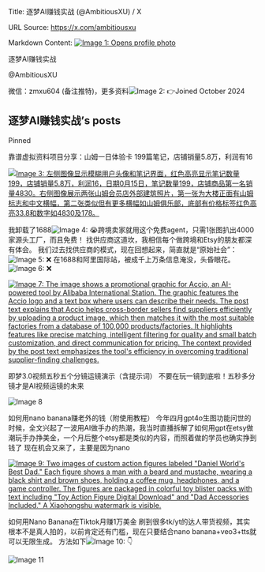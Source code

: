 Title: 逐梦AI赚钱实战 (@AmbitiousXU) / X

URL Source: https://x.com/ambitiousxu

Markdown Content:
[![Image 1: Opens profile photo](https://pbs.twimg.com/profile_images/1851933706220638209/g6oPGRtD_200x200.jpg)](https://x.com/AmbitiousXU/photo)

逐梦AI赚钱实战

@AmbitiousXU

微信：zmxu604 (备注推特)，更多资料![Image 2: 👉](https://abs-0.twimg.com/emoji/v2/svg/1f449.svg)Joined October 2024

逐梦AI赚钱实战’s posts
----------------

Pinned

靠谱虚拟资料项目分享：山姆一日体验卡 199篇笔记，店铺销量5.8万，利润有16

[![Image 3: 左侧图像显示模糊用户头像和笔记界面，红色高亮显示笔记数量199，店铺销量5.8万，利润16，日期0月15日，笔记数量199，店铺商品第一名销量4830。右侧图像展示两张山姆会员店外部建筑照片，第一张为大楼正面有山姆标志和中文横幅，第二张类似但有更多横幅如山姆俱乐部，底部有价格标签红色高亮33.8和数字如4830及178。](https://pbs.twimg.com/media/G3PEHs1XQAAxhKO?format=jpg&name=small)](https://x.com/AmbitiousXU/status/1978140486922862912/photo/1)

我卸载了1688![Image 4: 😭](https://abs-0.twimg.com/emoji/v2/svg/1f62d.svg)跨境卖家就用这个免费agent，只需1张图扒出4000家源头工厂，而且免费！ 找供应商这道坎，我相信每个做跨境和Etsy的朋友都深有体会。 我们过去找供应商的模式，现在回想起来，简直就是“原始社会”： ![Image 5: ❌](https://abs-0.twimg.com/emoji/v2/svg/274c.svg) 在1688和阿里国际站，被成千上万条信息淹没，头昏眼花。 ![Image 6: ❌](https://abs-0.twimg.com/emoji/v2/svg/274c.svg)

[![Image 7: The image shows a promotional graphic for Accio, an AI-powered tool by Alibaba International Station. The graphic features the Accio logo and a text box where users can describe their needs. The post text explains that Accio helps cross-border sellers find suppliers efficiently by uploading a product image, which then matches it with the most suitable factories from a database of 100,000 products/factories. It highlights features like precise matching, intelligent filtering for quality and small batch customization, and direct communication for pricing. The context provided by the post text emphasizes the tool's efficiency in overcoming traditional supplier-finding challenges.](https://pbs.twimg.com/media/GyOjkPoawAAiplK?format=jpg&name=small)](https://x.com/AmbitiousXU/status/1955586941136908401/photo/1)

即梦3.0视频五秒五个分镜运镜演示（含提示词） 不要在玩一镜到底啦！五秒多分镜才是AI视频运镜的未来

![Image 8](https://pbs.twimg.com/amplify_video_thumb/1930015780806275072/img/OVlO2uSJwtBQo2ez.jpg)

如何用nano banana赚老外的钱（附使用教程） 今年四月gpt4o生图功能问世的时候，全文兴起了一波用AI做手办的热潮，我当时直播拆解了如何用gpt在etsy做潮玩手办挣美金，一个月后整个etsy都是类似的内容，而照着做的学员也确实挣到钱了 现在机会又来了，主要是因为nano

[![Image 9: Two images of custom action figures labeled "Daniel World\'s Best Dad." Each figure shows a man with a beard and mustache, wearing a black shirt and brown shoes, holding a coffee mug, headphones, and a game controller. The figures are packaged in colorful toy blister packs with text including "Toy Action Figure Digital Download" and "Dad Accessories Included." A Xiaohongshu watermark is visible.](https://pbs.twimg.com/media/GzMbo_QbwAElh1S?format=jpg&name=small)](https://x.com/AmbitiousXU/status/1959941388046684373/photo/1)

如何用Nano Banana在Tiktok月赚1万美金 刷到很多tk/yt的达人带货视频，其实根本不是真人拍的，以前肯定还有门槛，现在只要结合nano banana+veo3+tts就可以无限生成。 方法如下![Image 10: 👇](https://abs-0.twimg.com/emoji/v2/svg/1f447.svg)

![Image 11](https://pbs.twimg.com/amplify_video_thumb/1962355530560868352/img/DntHw539sRwcWlfA.jpg)
